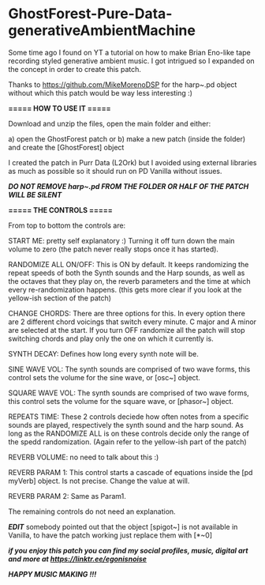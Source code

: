 # GhostForest-Pure-Data-generativeAmbientMachine


Some time ago I found on YT a tutorial on how to make Brian Eno-like tape recording styled generative ambient music. 
I got intrigued so I expanded on the concept in order to create this patch.

Thanks to https://github.com/MikeMorenoDSP for the harp~.pd object without which this patch would be way less interesting :)




**===== HOW TO USE IT =====**



Download and unzip the files,
open the main folder and either:

a) open the GhostForest patch or 
b) make a new patch (inside the folder) and create the [GhostForest] object

I created the patch in Purr Data (L2Ork) but I avoided using external libraries as much as possible so it 
should
run on PD Vanilla without issues.

***DO NOT REMOVE harp~.pd FROM THE FOLDER OR HALF OF THE PATCH WILL BE SILENT***




**===== THE CONTROLS =====**



From top to bottom the controls are:



START ME: 
pretty self explanatory :) Turning it off turn down the main volume to zero (the patch never really stops once it has started).



RANDOMIZE ALL ON/OFF: 
This is ON by default. It keeps randomizing the repeat speeds of both the Synth sounds and the Harp sounds, 
as well as the octaves that they play on, the reverb parameters and the time at which every re-randomization happens.
(this gets more clear if you look at the yellow-ish section of the patch)




CHANGE CHORDS: 
There are three options for this. In every option there are 2 different chord voicings that switch every minute. 
C major and A minor are selected at the start. If you turn OFF randomize all the patch will stop switching chords and play only the one on which it currently is.



SYNTH DECAY:
Defines how long every synth note will be.



SINE WAVE VOL:
The synth sounds are comprised of two wave forms, this control sets the volume for the sine wave, or [osc~] object. 



SQUARE WAVE VOL:
The synth sounds are comprised of two wave forms, this control sets the volume for the square wave, or [phasor~] object. 



REPEATS TIME:
These 2 controls deciede how often notes from a specific sounds are played, respectively the synth sound and the harp sound.
As long as the RANDOMIZE ALL is on these controls decide only the range of the spedd randomization.
(Again refer to the yellow-ish part of the patch)



REVERB VOLUME:
no need to talk about this :)



REVERB PARAM 1:
This control starts a cascade of equations inside the [pd myVerb] object. Is not precise. Change the value at will.



REVERB PARAM 2:
Same as Param1.



The remaining controls do not need an explanation.



***EDIT***
somebody pointed out that the object [spigot~] is not available in Vanilla, to have the patch working just replace them with [*~0]







***if you enjoy this patch you can find my social profiles, music, digital art and more at https://linktr.ee/egonisnoise***


***HAPPY MUSIC MAKING !!!***
